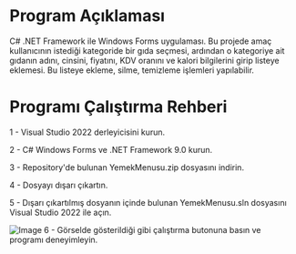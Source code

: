 # Program Açıklaması

C# .NET Framework ile Windows Forms uygulaması. Bu projede amaç kullanıcının istediği kategoride bir gıda seçmesi, ardından o kategoriye ait gıdanın adını, cinsini, fiyatını, KDV oranını ve kalori bilgilerini girip listeye eklemesi. Bu listeye ekleme, silme, temizleme işlemleri yapılabilir.

# Programı Çalıştırma Rehberi

1 - Visual Studio 2022 derleyicisini kurun.

2 - C# Windows Forms ve .NET Framework 9.0 kurun.

3 - Repository'de bulunan YemekMenusu.zip dosyasını indirin.

4 - Dosyayı dışarı çıkartın.

5 - Dışarı çıkartılmış dosyanın içinde bulunan YemekMenusu.sln dosyasını Visual Studio 2022 ile açın.

![Image](https://github.com/user-attachments/assets/65174fb0-80a1-4221-9b8c-eccdb2812f44)
6 - Görselde gösterildiği gibi çalıştırma butonuna basın ve programı deneyimleyin.
